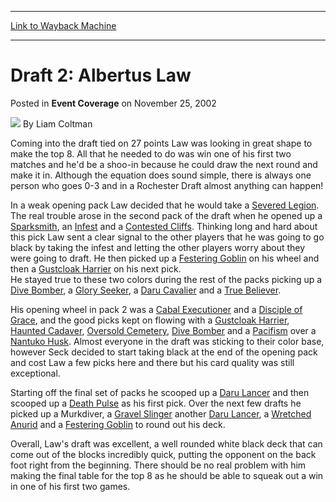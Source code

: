 
---
[Link to Wayback Machine](https://web.archive.org/web/20220116110955/https://magic.wizards.com/en/articles/archive/event-coverage/draft-2-albertus-law-2002-11-25)

[_metadata_:author]:- "Liam Coltman"
[_metadata_:description]:- "Coming into the draft tied on 27 points Law was looking in great shape to make the top 8. All that he needed to do was win one of his first two matches and he'd be a shoo-in because he could draw the next round and make it in. Although the equation does sound simple, there is always one person who goes 0-3 and in a Rochester Draft almost anything can happen!In a weak opening"
[_metadata_:generator]:- "Drupal 7 (http://drupal.org)"
[_metadata_:node]:- "779736"
[_metadata_:publish_date]:- "2002-11-25"
[_metadata_:source]:- "div-main-content"
[_metadata_:title]:- "Draft 2: Albertus Law"
[_metadata_:wayback_capture_timestamp]:- "2022-01-16 11:09:55"
[_metadata_:wayback_raw_url]:- "https://web.archive.org/web/20220116110955id_/https://magic.wizards.com/en/articles/archive/event-coverage/draft-2-albertus-law-2002-11-25"
[_metadata_:wayback_url]:- "https://magic.wizards.com/en/articles/archive/event-coverage/draft-2-albertus-law-2002-11-25"
---


Draft 2: Albertus Law
=====================



 Posted in **Event Coverage**
 on November 25, 2002 






![](https://media.magic.wizards.com/styles/auth_small/public/generic-avatar-150_0.png)
By Liam Coltman











Coming into the draft tied on 27 points Law was looking in great shape to make the top 8. All that he needed to do was win one of his first two matches and he'd be a shoo-in because he could draw the next round and make it in. Although the equation does sound simple, there is always one person who goes 0-3 and in a Rochester Draft almost anything can happen!

In a weak opening pack Law decided that he would take a [Severed Legion](https://gatherer.wizards.com/Pages/Card/Details.aspx?name=Severed+Legion). The real trouble arose in the second pack of the draft when he opened up a [Sparksmith](https://gatherer.wizards.com/Pages/Card/Details.aspx?name=Sparksmith), an [Infest](https://gatherer.wizards.com/Pages/Card/Details.aspx?name=Infest) and a [Contested Cliffs](https://gatherer.wizards.com/Pages/Card/Details.aspx?name=Contested+Cliffs). Thinking long and hard about this pick Law sent a clear signal to the other players that he was going to go black by taking the infest and letting the other players worry about they were going to draft. He then picked up a [Festering Goblin](https://gatherer.wizards.com/Pages/Card/Details.aspx?name=Festering+Goblin) on his wheel and then a [Gustcloak Harrier](https://gatherer.wizards.com/Pages/Card/Details.aspx?name=Gustcloak+Harrier) on his next pick.   
 He stayed true to these two colors during the rest of the packs picking up a [Dive Bomber](https://gatherer.wizards.com/Pages/Card/Details.aspx?name=Dive+Bomber), a [Glory Seeker](https://gatherer.wizards.com/Pages/Card/Details.aspx?name=Glory+Seeker), a [Daru Cavalier](https://gatherer.wizards.com/Pages/Card/Details.aspx?name=Daru+Cavalier) and a [True Believer](https://gatherer.wizards.com/Pages/Card/Details.aspx?name=True+Believer).

His opening wheel in pack 2 was a [Cabal Executioner](https://gatherer.wizards.com/Pages/Card/Details.aspx?name=Cabal+Executioner) and a [Disciple of Grace](https://gatherer.wizards.com/Pages/Card/Details.aspx?name=Disciple+of+Grace), and the good picks kept on flowing with a [Gustcloak Harrier](https://gatherer.wizards.com/Pages/Card/Details.aspx?name=Gustcloak+Harrier), [Haunted Cadaver](https://gatherer.wizards.com/Pages/Card/Details.aspx?name=Haunted+Cadaver), [Oversold Cemetery](https://gatherer.wizards.com/Pages/Card/Details.aspx?name=Oversold+Cemetery), [Dive Bomber](https://gatherer.wizards.com/Pages/Card/Details.aspx?name=Dive+Bomber) and a [Pacifism](https://gatherer.wizards.com/Pages/Card/Details.aspx?name=Pacifism) over a [Nantuko Husk](https://gatherer.wizards.com/Pages/Card/Details.aspx?name=Nantuko+Husk). Almost everyone in the draft was sticking to their color base, however Seck decided to start taking black at the end of the opening pack and cost Law a few picks here and there but his card quality was still exceptional.

Starting off the final set of packs he scooped up a [Daru Lancer](https://gatherer.wizards.com/Pages/Card/Details.aspx?name=Daru+Lancer) and then scooped up a [Death Pulse](https://gatherer.wizards.com/Pages/Card/Details.aspx?name=Death+Pulse) as his first pick. Over the next few drafts he picked up a Murkdiver, a [Gravel Slinger](https://gatherer.wizards.com/Pages/Card/Details.aspx?name=Gravel+Slinger) another [Daru Lancer](https://gatherer.wizards.com/Pages/Card/Details.aspx?name=Daru+Lancer), a [Wretched Anurid](https://gatherer.wizards.com/Pages/Card/Details.aspx?name=Wretched+Anurid) and a [Festering Goblin](https://gatherer.wizards.com/Pages/Card/Details.aspx?name=Festering+Goblin) to round out his deck.

Overall, Law's draft was excellent, a well rounded white black deck that can come out of the blocks incredibly quick, putting the opponent on the back foot right from the beginning. There should be no real problem with him making the final table for the top 8 as he should be able to squeak out a win in one of his first two games.







